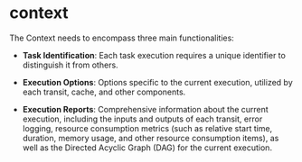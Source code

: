 # context

The Context needs to encompass three main functionalities:

- **Task Identification**: Each task execution requires a unique identifier to distinguish it from others.

- **Execution Options**: Options specific to the current execution, utilized by each transit, cache, and other components.

- **Execution Reports**: Comprehensive information about the current execution, including the inputs and outputs of each transit,
error logging, resource consumption metrics (such as relative start time, duration, memory usage, and other resource consumption items), as well as the Directed Acyclic Graph (DAG) for the current execution.